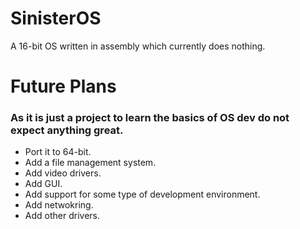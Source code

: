 # SinisterOS
A 16-bit OS written in assembly which currently does nothing.

# Future Plans
### As it is just a project to learn the basics of OS dev do not expect anything great.
- Port it to 64-bit.
- Add a file management system.
- Add video drivers.
- Add GUI.
- Add support for some type of development environment.
- Add netwokring.
- Add other drivers.
